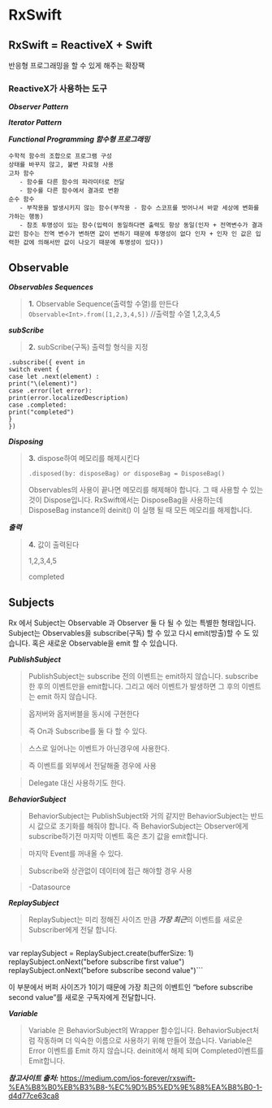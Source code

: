 # RxSwift

## RxSwift = ReactiveX + Swift
반응형 프로그래밍을 할 수 있게 해주는 확장팩

### ReactiveX가 사용하는 도구

***Observer Pattern***

***Iterator Pattern***

***Functional Programming 함수형 프로그래밍***

    수학적 함수의 조합으로 프로그램 구성
    상태를 바꾸지 않고, 불변 자료형 사용
    고차 함수
       - 함수를 다른 함수의 파라미터로 전달
       - 함수를 다른 함수에서 결과로 변환
    순수 함수
       - 부작용을 발생시키지 않는 함수(부작용 - 함수 스코프를 벗어나서 바깥 세상에 변화를 가하는 행동)
       - 참조 투명성이 있는 함수(입력이 동일하다면 출력도 항상 동일(인자 + 전역변수가 결과 값인 함수는 전역 변수가 변하면 값이 변하기 때문에 투명성이 없다 인자 + 인자 인 값은 입력한 값에 의해서만 값이 나오기 때문에 투명성이 있다))







## Observable


***Observables Sequences***
>**1.** Observable Sequence(출력할 수열)를 만든다
```Observable<Int>.from([1,2,3,4,5])```
//출력할 수열 1,2,3,4,5

***subScribe***
>**2.** subScribe(구독) 출력할 형식을 지정
```
.subscribe({ event in
switch event {
case let .next(element) : 
print("\(element)")
case .error(let error):  
print(error.localizedDescription)
case .completed:
print("completed")
}
})
```

***Disposing***
>**3.** dispose하여 메모리를 해제시킨다
>```
>.disposed(by: disposeBag) or disposeBag = DisposeBag()
>```
>
>Observables의 사용이 끝나면 메모리를 해제해야 합니다. 그 때 사용할 수 있는것이 Dispose입니다. RxSwift에서는 DisposeBag을 사용하는데 DisposeBag instance의 deinit() 이 실행 될 때 모든 메모리를 해제합니다.

***출력***
>**4.** 값이 출력된다
>
>  1,2,3,4,5
>
>  completed


## Subjects
Rx 에서 Subject는 Observable 과 Observer 둘 다 될 수 있는 특별한 형태입니다. Subject는 Observables을 subscribe(구독) 할 수 있고 다시 emit(방출)할 수 도 있습니다. 혹은 새로운 Observable을 emit 할 수 있습니다.

***PublishSubject***
>PublishSubject는 subscribe 전의 이벤트는 emit하지 않습니다. subscribe한 후의 이벤트만을 emit합니다. 그리고 에러 이벤트가 발생하면 그 후의 이벤트는 emit 하지 않습니다.

>옵저버와 옵저버블을 동시에 구현한다
>
>즉 On과 Subscribe를 둘 다 할 수 있다.

>스스로 일어나는 이벤트가 아닌경우에 사용한다.>즉 이벤트를 외부에서 전달해줄 경우에 사용 

>Delegate 대신 사용하기도 한다.

***BehaviorSubject***
>BehaviorSubject는 PublishSubject와 거의 같지만 BehaviorSubject는 반드시 값으로 초기화를 해줘야 합니다. 즉 BehaviorSubject는 Observer에게 subscribe하기전 마지막 이벤트 혹은 초기 값을 emit합니다.

>마지막 Event를 꺼내올 수 있다.

>Subscribe와 상관없이 데이터에 접근 해야할 경우 사용

>-Datasource

***ReplaySubject***
>ReplaySubject는 미리 정해진 사이즈 만큼 ***가장 최근***의 이벤트를 새로운 Subscriber에게 전달 합니다.
>```
var replaySubject = ReplaySubject<String>.create(bufferSize: 1)
replaySubject.onNext("before subscribe first value")
replaySubject.onNext("before subscribe second value")```

이 부분에서 버퍼 사이즈가 1이기 때문에 가장 최근의 이벤트인 “before subscribe second value”를 새로운 구독자에게 전달합니다.

***Variable***
>Variable 은 BehaviorSubject의 Wrapper 함수입니다. BehaviorSubject처럼 작동하며 더 익숙한 이름으로 사용하기 위해 만들어 졌습니다. Variable은 Error 이벤트를 Emit 하지 않습니다. deinit에서 해제 되며 Completed이벤트를 Emit합니다.

***참고사이트 출처:*** <https://medium.com/ios-forever/rxswift-%EA%B8%B0%EB%B3%B8-%EC%9D%B5%ED%9E%88%EA%B8%B0-1-d4d77ce63ca8>